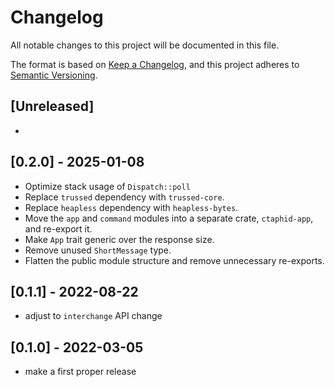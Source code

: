 # Changelog
All notable changes to this project will be documented in this file.

The format is based on [Keep a Changelog](https://keepachangelog.com/en/1.0.0/),
and this project adheres to [Semantic Versioning](https://semver.org/spec/v2.0.0.html).

## [Unreleased]
-

## [0.2.0] - 2025-01-08

- Optimize stack usage of `Dispatch::poll`
- Replace `trussed` dependency with `trussed-core`.
- Replace `heapless` dependency with `heapless-bytes`.
- Move the `app` and `command` modules into a separate crate, `ctaphid-app`, and re-export it.
- Make `App` trait generic over the response size.
- Remove unused `ShortMessage` type.
- Flatten the public module structure and remove unnecessary re-exports.

## [0.1.1] - 2022-08-22
- adjust to `interchange` API change

## [0.1.0] - 2022-03-05

- make a first proper release
